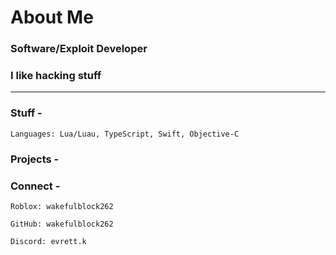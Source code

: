 # About Me

### Software/Exploit Developer
### I like hacking stuff

---

### Stuff -

    Languages: Lua/Luau, TypeScript, Swift, Objective-C

### Projects -

### Connect -

    Roblox: wakefulblock262

    GitHub: wakefulblock262

    Discord: evrett.k
